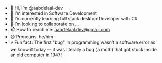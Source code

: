 - 👋 Hi, I’m @aabdelaal-dev
- 👀 I’m interested in Software Development 
- 🌱 I’m currently learning full stack desktop Developer with C#
- 💞️ I’m looking to collaborate on ...
- 📫 How to reach me: aabdelaal.dev@gmail.com
- 😄 Pronouns: he/him
- ⚡ Fun fact: The first "bug" in programming wasn't a software error as we know it today — it was literally a bug (a moth) that got stuck inside an old computer in 1947!

<!---
aabdelaal-dev/aabdelaal-dev is a ✨ special ✨ repository because its `README.md` (this file) appears on your GitHub profile.
You can click the Preview link to take a look at your changes.
--->
